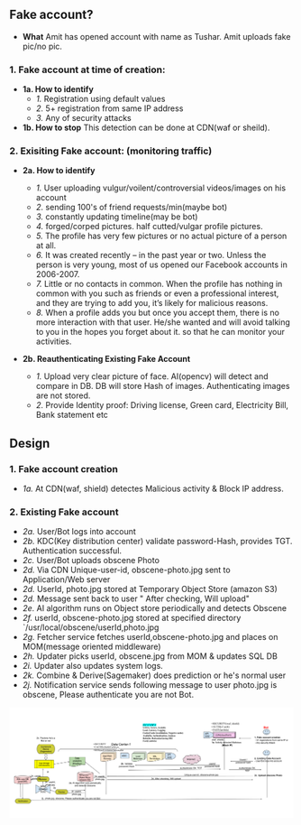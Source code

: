 ## Fake account?
- **What** Amit has opened account with name as Tushar. Amit uploads fake pic/no pic. 

### 1. Fake account at time of creation:
- **1a. How to identify** 
  - *1.* Registration using default values
  - *2.* 5+ registration from same IP address
  - *3.* Any of security attacks
- **1b. How to stop** This detection can be done at CDN(waf or sheild).

### 2. Exisiting Fake account: (monitoring traffic)
- **2a. How to identify**
  - *1.* User uploading vulgur/voilent/controversial videos/images on his account
  - *2.* sending 100's of friend requests/min(maybe bot)
  - *3.* constantly updating timeline(may be bot)
  - *4.* forged/corped pictures. half cutted/vulgar profile pictures.
  - *5.* The profile has very few pictures or no actual picture of a person at all.
  - *6.* It was created recently – in the past year or two. Unless the person is very young, most of us opened our Facebook accounts in 2006-2007.
  - *7.* Little or no contacts in common. When the profile has nothing in common with you such as friends or even a professional interest, and they are trying to add you, it’s likely for malicious reasons.
  - *8.* When a profile adds you but once you accept them, there is no more interaction with that user. He/she wanted and will avoid talking to you in the hopes you forget about it. so that he can monitor your activities.

- **2b. Reauthenticating Existing Fake Account**
  - *1.* Upload very clear picture of face. AI(opencv) will detect and compare in DB. DB will store Hash of images. Authenticating images are not stored.
  - *2.* Provide Identity proof: Driving license, Green card, Electricity Bill, Bank statement etc

## Design
### 1. Fake account creation
- *1a.* At CDN(waf, shield) detectes Malicious activity & Block IP address.
### 2. Existing Fake account
- *2a.* User/Bot logs into account
- *2b.* KDC(Key distribution center) validate password-Hash, provides TGT. Authentication successful.
- *2c.* User/Bot uploads obscene Photo
- *2d.* Via CDN Unique-user-id, obscene-photo.jpg sent to Application/Web server
- *2d.* UserId, photo.jpg stored at Temporary Object Store (amazon S3)
- *2d.* Message sent back to user " After checking, Will upload"
- *2e.* AI algorithm runs on Object store periodically and detects Obscene
- *2f.* userId, obscene-photo.jpg stored at specified directory `/usr/local/obscene/userId,photo.jpg
- *2g.* Fetcher service fetches userId,obscene-photo.jpg and places on MOM(message oriented middleware)
- *2h.* Updater picks userId, obscene.jpg from MOM & updates SQL DB
- *2i.* Updater also updates system logs.
- *2k.* Combine & Derive(Sagemaker) does prediction or he's normal user
- *2j.* Notification service sends following message to user photo.jpg is obscene, Please authenticate you are not Bot.

![ImgURL](fb-fakeaccount-detect.png)
